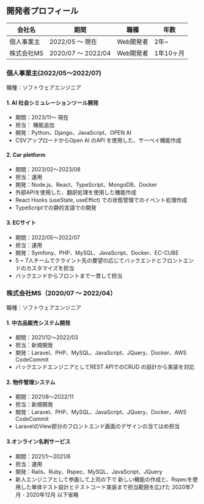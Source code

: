 ## 開発者プロフィール
| 会社名 | 期間 | 職種 | 年数 |
| ---- | ---- | ---- | ---- |
| 個人事業主 | 2022/05 〜 現在 | Web開発者 | 2年~ |
| 株式会社MS | 2020/07 〜 2022/04 | Web開発者 | 1年10ヶ月 |

### 個人事業主(2022/05〜2022/07)
職種：ソフトウェアエンジニア
#### 1. AI 社会シミュレーションツール開発
- 期間：2023/11〜 現在
- 担当： 機能追加
- 開発：Python、Django、JavaScript、OPEN AI
- CSVアップロードからOpen AI のAPI を使用した、サーベイ機能作成
#### 2. Car pletform 
- 期間：2023/02〜2023/08
- 担当：運用
- 開発：Node.js、React、TypeScript、MongoDB、Docker
- 外部APIを使用した、翻訳処理を使用した機能作成
- React Hooks (useState, useEffict) での状態管理でのイベント処理作成
- TypeScriptでの静的言語での開発

#### 3. ECサイト
- 期間：2022/05〜2022/07
- 担当：運用
- 開発：Symfony、PHP、MySQL、JavaScript、Docker、EC-CUBE
- 5 ~ 7人チームでクライント先の要望の応じてバックエンドとフロントエンドのカスタマイズを担当
- バックエンドからフロントまで一貫して担当
### 株式会社MS（2020/07 〜 2022/04）
職種：ソフトウェアエンジニア
#### 1. 中古品販売システム開発
- 期間：2021/12〜2022/03
- 担当：新規開発
- 開発：Laravel、PHP、MySQL、JavaScript、JQuery、Docker、AWS CodeCommit
- バックエンドエンジニアとしてREST APIでのCRUD の設計から実装を対応
#### 2. 物件管理システム
- 期間：2021/8〜2022/11
- 担当：新規開発
- 開発：Laravel、PHP、MySQL、JavaScript、JQuery、Docker、AWS CodeCommit
- LaravelのView部分のフロントエンド画面のデザインの当てはめ担当
#### 3.オンライン名刺サービス
- 期間：2021/1〜2021/8
- 担当：運用
- 開発：Rails、Ruby、Rspec、MySQL、JavaScript、JQuery
- 新人エンジニアとして参画して上司の下で 新しい機能の作成と、Rspecを使用した単体テスト設計とテストコード実装まで担当範囲を広げた
2020年7月 - 2020年12月 以下省略


